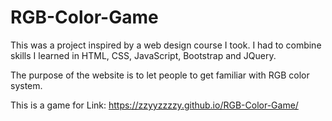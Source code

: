 # RGB-Color-Game
This was a project inspired by a web design course I took. I had to combine skills I learned in HTML, CSS, JavaScript, Bootstrap and JQuery.

The purpose of the website is to let people to get familiar with RGB color system.

This is a game for Link: https://zzyyzzzzy.github.io/RGB-Color-Game/
